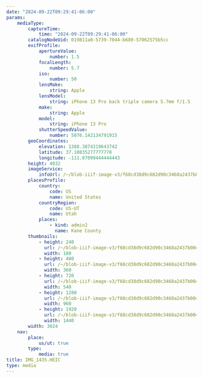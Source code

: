 ```yaml
---
date: "2024-09-22T09:29:41-06:00"
params:
    mediaType:
        captureTime:
            time: "2024-09-22T09:29:41-06:00"
        catalogNodeUid: 019811a0-5739-7044-b689-57062575b5cc
        exifProfile:
            apertureValue:
                number: 1.5
            focalLength:
                number: 5.7
            iso:
                number: 50
            lensMake:
                string: Apple
            lensModel:
                string: iPhone 13 Pro back triple camera 5.7mm f/1.5
            make:
                string: Apple
            model:
                string: iPhone 13 Pro
            shutterSpeedValue:
                number: 5076.142134791915
        geoCoordinates:
            elevation: 1388.3874319643742
            latitude: 37.10835277777778
            longitude: -111.87099444444443
        height: 4032
        imageService:
            infoUrl: /~/blob-iiif-image-v3/f68cd38d9c682d90c3468a2437b004714ec0b3fd1a90197402202ebd04f7d4b4/info.json
        placesProfile:
            country:
                code: US
                name: United States
            countryRegion:
                code: US-UT
                name: Utah
            places:
                - kind: admin2
                  name: Kane County
        thumbnails:
            - height: 240
              url: /~/blob-iiif-image-v3/f68cd38d9c682d90c3468a2437b004714ec0b3fd1a90197402202ebd04f7d4b4/full/180%2C240/0/default.jpg
              width: 180
            - height: 480
              url: /~/blob-iiif-image-v3/f68cd38d9c682d90c3468a2437b004714ec0b3fd1a90197402202ebd04f7d4b4/full/360%2C480/0/default.jpg
              width: 360
            - height: 720
              url: /~/blob-iiif-image-v3/f68cd38d9c682d90c3468a2437b004714ec0b3fd1a90197402202ebd04f7d4b4/full/540%2C720/0/default.jpg
              width: 540
            - height: 1280
              url: /~/blob-iiif-image-v3/f68cd38d9c682d90c3468a2437b004714ec0b3fd1a90197402202ebd04f7d4b4/full/960%2C1280/0/default.jpg
              width: 960
            - height: 1920
              url: /~/blob-iiif-image-v3/f68cd38d9c682d90c3468a2437b004714ec0b3fd1a90197402202ebd04f7d4b4/full/1440%2C1920/0/default.jpg
              width: 1440
        width: 3024
    nav:
        place:
            us/ut: true
        type:
            media: true
title: IMG_1435.HEIC
type: media
---
```

